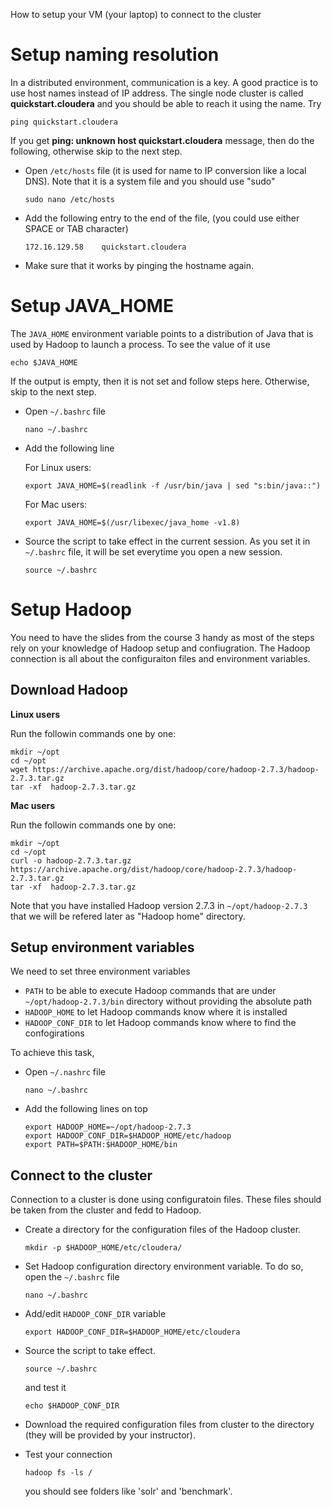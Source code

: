 How to setup your VM (your laptop) to connect to the cluster

# Setup naming resolution

In a distributed environment, communication is a key. A good practice is to use
host names instead of IP address. The single node cluster is called
**quickstart.cloudera** and you should be able to reach it using the name.
Try

```
ping quickstart.cloudera
```

If you get **ping: unknown host quickstart.cloudera** message, then do the
following, otherwise skip to the next step.

- Open `/etc/hosts` file (it is used for name to IP conversion like a local
DNS). Note that it is a system file and you should use "sudo"

   ```
   sudo nano /etc/hosts
   ```

- Add the following entry to the end of the file, (you could use either
   SPACE or TAB character)

   ```
   172.16.129.58	quickstart.cloudera
   ```

- Make sure that it works by pinging the hostname again.

# Setup JAVA_HOME

The `JAVA_HOME` environment variable points to a distribution of Java that is
used by Hadoop to launch a process. To see the value of it use

```
echo $JAVA_HOME
```

If the output is empty, then it is not set and follow steps here. Otherwise, 
skip to the next step.

- Open `~/.bashrc` file
   
   ```
   nano ~/.bashrc
   ``` 

- Add the following line

   For Linux users:
 
   ```
   export JAVA_HOME=$(readlink -f /usr/bin/java | sed "s:bin/java::")
   ```
  
   For Mac users:

   ```
   export JAVA_HOME=$(/usr/libexec/java_home -v1.8)
   ```

- Source the script to take effect in the current session. As you set it in
  `~/.bashrc` file, it will be set everytime you open a new session.

  ```
  source ~/.bashrc
  ```

# Setup Hadoop

You need to have the slides from the course 3 handy as most of the steps
rely on your knowledge of Hadoop setup and confiugration.
The Hadoop connection is all about the configuraiton files and environment
variables.

## Download Hadoop

**Linux users**

Run the followin commands one by one:

```
mkdir ~/opt
cd ~/opt
wget https://archive.apache.org/dist/hadoop/core/hadoop-2.7.3/hadoop-2.7.3.tar.gz
tar -xf  hadoop-2.7.3.tar.gz
```

**Mac users**

Run the followin commands one by one:

```
mkdir ~/opt
cd ~/opt
curl -o hadoop-2.7.3.tar.gz https://archive.apache.org/dist/hadoop/core/hadoop-2.7.3/hadoop-2.7.3.tar.gz
tar -xf  hadoop-2.7.3.tar.gz
```

Note that you have installed Hadoop version 2.7.3 in `~/opt/hadoop-2.7.3` that we will be refered later
as "Hadoop home" directory.

## Setup environment variables

We need to set three environment variables
- `PATH` to be able to execute Hadoop commands that are under `~/opt/hadoop-2.7.3/bin` directory
  without providing the absolute path
- `HADOOP_HOME` to let Hadoop commands know where it is installed
- `HADOOP_CONF_DIR` to let Hadoop commands know where to find the confogirations

To achieve this task,

- Open `~/.nashrc` file

   ```
   nano ~/.bashrc
   ```
- Add the following lines on top

   ```
   export HADOOP_HOME=~/opt/hadoop-2.7.3
   export HADOOP_CONF_DIR=$HADOOP_HOME/etc/hadoop
   export PATH=$PATH:$HADOOP_HOME/bin
   ```

## Connect to the cluster

Connection to a cluster is done using configuratoin files. These files should be taken
from the cluster and fedd to Hadoop.

- Create a directory for the configuration files of the Hadoop cluster.

   ```
   mkdir -p $HADOOP_HOME/etc/cloudera/
   ```

- Set Hadoop configuration directory environment variable. To do so, open the `~/.bashrc` file

   ```
   nano ~/.bashrc
   ```

- Add/edit `HADOOP_CONF_DIR` variable

   ```
   export HADOOP_CONF_DIR=$HADOOP_HOME/etc/cloudera
   ```

- Source the script to take effect.

   ```
   source ~/.bashrc
   ```

   and test it

   ```
   echo $HADOOP_CONF_DIR
   ```

- Download the required configuration files from cluster to the directory (they will be provided by your instructor).

- Test your connection

   ```
   hadoop fs -ls /
   ```

   you should see folders like 'solr' and 'benchmark'.

